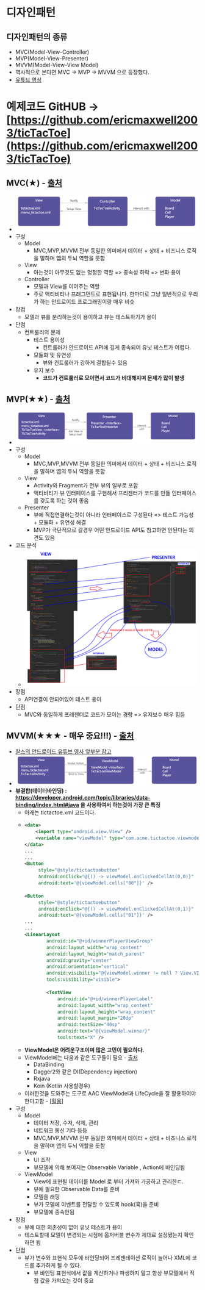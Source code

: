 디자인패턴
===
디자인패턴의 종류
---
* MVC(Model-View-Controller)
* MVP(Model-View-Presenter)
* MVVM(Model-View-View Model)
* 역사적으로 본다면 MVC -> MVP -> MVVM 으로 등장했다.
* [유튜브 영상](https://youtu.be/bjVAVm3t5cQ)

# 예제코드 GitHUB -> [https://github.com/ericmaxwell2003/ticTacToe](https://github.com/ericmaxwell2003/ticTacToe)
MVC(★) - [출처](https://academy.realm.io/kr/posts/eric-maxwell-mvc-mvp-and-mvvm-on-android/)
---
* ![](/img/MVC.png)
* 구성
  * Model
    * MVC,MVP,MVVM 전부 동일한 의미에서 데이터 + 상태 + 비즈니스 로직을 말하며 앱의 두뇌 역할을 뜻함
  * View
    * 아는것이 아무것도 없는 멍청한 역할 => 종속성 하락 => 변화 용이
  * Controller
    * 모델과 View를 이어주는 역할
    * 주로 액티비티나 프래그먼트로 표현됩니다. 한마디로 그냥 일반적으로 우리가 하는 안드로이드 프로그래밍이랑 매우 비슷
* 장점
  * 모델과 뷰를 분리하는것이 용이하고 뷰는 테스트하기가 용이
* 단점
  * 컨트룰러의 문제
    * 테스트 용이성
      * 컨트룰러가 안드로이드 API에 깊게 종속되어 유닛 테스트가 어렵다.
    * 모듈화 및 유연성
      * 뷰와 컨트룰러가 강하게 결합될수 있음
    * 유지 보수
      * **코드가 컨트룰러로 모이면서 코드가 비대해지며 문제가 많이 발생**
      
MVP(★★) - [출처](https://academy.realm.io/kr/posts/eric-maxwell-mvc-mvp-and-mvvm-on-android/)
---
* ![](/img/MVP.png)
* 구성
  * Model
    * MVC,MVP,MVVM 전부 동일한 의미에서 데이터 + 상태 + 비즈니스 로직을 말하며 앱의 두뇌 역할을 뜻함
  * View
    * Activity와 Fragment가 전부 뷰의 일부로 포함
    * 액티비티가 뷰 인터페이스를 구현해서 프리젠터가 코드를 만들 인터페이스를 갖도록 하는 것이 좋음
  * Presenter
    * 뷰에 직접연결하는것이 아니라 인터페이스로 구성된다 => 테스트 가능성 + 모듈화 + 유연성 해결
    * MVP가 극단적으로 갈경우 어떤 안드로이드 API도 참고하면 안된다는 의견도 있음
* 코드 분석
  * ![](/img/MVPCODE.png)
* 장점
  * API연결이 안되어있어 테스트 용이
* 단점
  * MVC와 동일하게 프레젠터로 코드가 모이는 경향 => 유지보수 매우 힘듬
  
MVVM(★★★ - 매우 중요!!!) - [출처](https://academy.realm.io/kr/posts/eric-maxwell-mvc-mvp-and-mvvm-on-android/)
---
* [찰스의 안드로이드 유튜브 영사 앞부분 참고](https://www.youtube.com/watch?v=07ES0ne-_U8)
* ![](/img/MVVM.png)
* **뷰결합(데이터바인딩) : https://developer.android.com/topic/libraries/data-binding/index.html#java 을 사용하여서 하는것이 가장 큰 특징**
  * 아래는 tictactoe.xml 코드이다.
  * ```xml
    <data>
        <import type="android.view.View" />
        <variable name="viewModel" type="com.acme.tictactoe.viewmodel.TicTacToeViewModel" />
    </data>
    ...
    ...
    <Button
         style="@style/tictactoebutton"
         android:onClick="@{() -> viewModel.onClickedCellAt(0,0)}"
         android:text='@{viewModel.cells["00"]}' />
         
    <Button
         style="@style/tictactoebutton"
         android:onClick="@{() -> viewModel.onClickedCellAt(0,1)}"
         android:text='@{viewModel.cells["01"]}' />
    ...
    ...
    <LinearLayout
            android:id="@+id/winnerPlayerViewGroup"
            android:layout_width="wrap_content"
            android:layout_height="match_parent"
            android:gravity="center"
            android:orientation="vertical"
            android:visibility="@{viewModel.winner != null ? View.VISIBLE : View.GONE}"
            tools:visibility="visible">

            <TextView
                android:id="@+id/winnerPlayerLabel"
                android:layout_width="wrap_content"
                android:layout_height="wrap_content"
                android:layout_margin="20dp"
                android:textSize="40sp"
                android:text="@{viewModel.winner}"
                tools:text="X" />
   * **ViewModel은 어려운구조이며 많은 고민이 필요하다.**
   * ViewModel에는 다음과 같은 도구들이 필요 - [출처](https://thdev.tech/androiddev/2018/08/05/Android-Architecture-Components-ViewModel-Inject/)
     * DataBinding
     * Dagger2와 같은 DI(Dependency injection)
     * Rxjava
     * Koin (Kotlin 사용할경우)
   * 이러한것을 도와주는 도구로 AAC ViewModel과 LifeCycle을 잘 활용하여야 한다고함 - [[활용](https://thdev.tech/androiddev/2018/08/05/Android-Architecture-Components-ViewModel-Inject/)]
* 구성
  * Model
    * 데이터 저장, 수저, 삭제, 관리
    * 네트워크 통신 기타 등등
    * MVC,MVP,MVVM 전부 동일한 의미에서 데이터 + 상태 + 비즈니스 로직을 말하며 앱의 두뇌 역할을 뜻함 
  * View
    * UI 조작
    * 뷰모델에 의해 보여지는 Observable Variable , Action에 바인딩됨
  * ViewModel
    * View에 표현될 데이터를 Model 로 부터 가져와 가공하고 관리한ㄷ.
    * 뷰에 필요한 Observable Data를 준비
    * 모델을 래핑
    * 뷰가 모델에 이벤트를 전달할 수 있도록 hook(훅)을 준비
    * 뷰모델에 종속안됨
* 장점
  * 뷰에 대한 의존성이 없어 유닛 테스트가 용이
  * 테스트할때 모델이 변경되는 시점에 옵저버블 변수가 제대로 설정됐는지 확인하면 됨
* 단점
  * 뷰가 변수와 표현식 모두에 바인딩되어 프레젠테이션 로직이 늘어나 XML에 코드를 추가하게 될 수 있다.
    * 뷰 바인딩 표현식에서 값을 계산하거나 파생하지 말고 항상 뷰모델에서 직접 값을 가져오는 것이 중요
